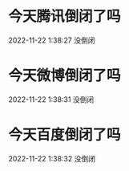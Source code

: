 # 今天腾讯倒闭了吗

2022-11-22 1:38:27 没倒闭

# 今天微博倒闭了吗

2022-11-22 1:38:31 没倒闭

# 今天百度倒闭了吗

2022-11-22 1:38:32 没倒闭


